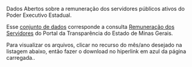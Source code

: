 Dados Abertos sobre a remuneração dos servidores públicos ativos do Poder Executivo Estadual.

Esse [conjunto de dados](https://dados.mg.gov.br/dataset/remuneracao-servidores-ativos) corresponde a consulta [Remuneração dos Servidores](https://www.transparencia.mg.gov.br/estado-pessoal/remuneracao-dos-servidores) do Portal da Transparência do Estado de Minas Gerais.

Para visualizar os arquivos, clicar no recurso do mês/ano desejado na listagem abaixo, então fazer o download no hiperlink em azul da página carregada..